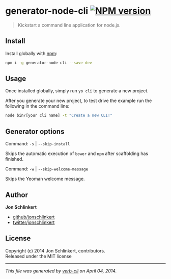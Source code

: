 # generator-node-cli [![NPM version](https://badge.fury.io/js/generator-node-cli.png)](http://badge.fury.io/js/generator-node-cli)

> Kickstart a command line application for node.js.

## Install
Install globally with [npm](npmjs.org):

```bash
npm i -g generator-node-cli --save-dev
```

## Usage
Once installed globally, simply run `yo cli` to generate a new project.

After you generate your new project, to test drive the example run the following in the command line:

```bash
node bin/[your cli name] -t "Create a new CLI!"
```

## Generator options
Command: `-s` | `--skip-install`

Skips the automatic execution of `bower` and `npm` after scaffolding has finished.

Command: `-w` | `--skip-welcome-message`

Skips the Yeoman welcome message.

## Author

**Jon Schlinkert**

+ [github/jonschlinkert](https://github.com/jonschlinkert)
+ [twitter/jonschlinkert](http://twitter.com/jonschlinkert)

## License
Copyright (c) 2014 Jon Schlinkert, contributors.  
Released under the MIT license

***

_This file was generated by [verb-cli](https://github.com/assemble/verb-cli) on April 04, 2014._
